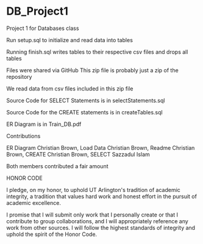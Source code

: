 # DB_Project1
Project 1 for Databases class

Run setup.sql to initialize and read data into tables

Running finish.sql writes tables to their respective csv files and drops all tables

Files were shared via GitHub
This zip file is probably just a zip of the repository

We read data from csv files included in this zip file


Source Code for SELECT Statements is in selectStatements.sql

Source Code for the CREATE statements is in createTables.sql

ER Diagram is in Train_DB.pdf

Contributions

ER Diagram Christian Brown,
Load Data Christian Brown,
Readme Christian Brown,
CREATE Christian Brown,
SELECT Sazzadul Islam

Both members contributed a fair amount

HONOR CODE

I pledge, on my honor, to uphold UT Arlington's tradition of academic integrity, a tradition that values hard work and honest effort in the pursuit of academic excellence.

I promise that I will submit only work that I personally create or that I contribute to group collaborations, and I will appropriately reference any work from other sources. I will follow the highest standards of integrity and uphold the spirit of the Honor Code.
